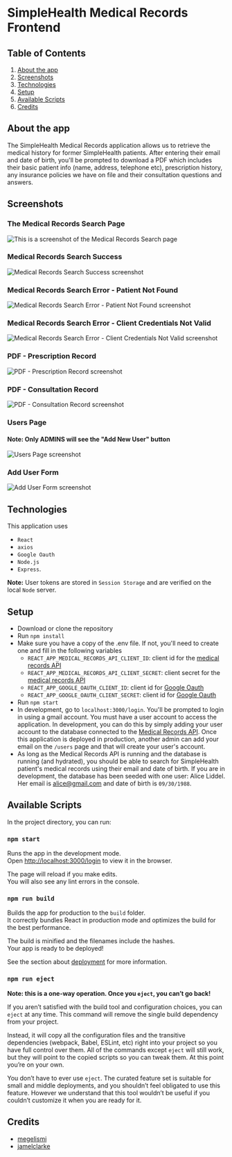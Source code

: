# SimpleHealth Medical Records Frontend

## Table of Contents
1. [About the app](https://github.com/megelismi/sh-medical-record-frontend/blob/main/README.md#about-the-app)
2. [Screenshots](https://github.com/megelismi/sh-medical-record-frontend/blob/main/README.md#screenshots)
3. [Technologies](https://github.com/megelismi/sh-medical-record-frontend/blob/main/README.md#technologies)
4. [Setup](https://github.com/megelismi/sh-medical-record-frontend/blob/main/README.md#setup)
5. [Available Scripts](https://github.com/megelismi/sh-medical-record-frontend/blob/main/README.md#available-scripts)
6. [Credits](https://github.com/megelismi/sh-medical-record-frontend/blob/main/README.md#credits)


## About the app

The SimpleHealth Medical Records application allows us to retrieve the medical history for former SimpleHealth patients. After entering their email and date of birth, you'll be prompted to download a PDF which includes their basic patient info (name, address, telephone etc), prescription history, any insurance policies we have on file and their consultation questions and answers. 

## Screenshots

### The Medical Records Search Page 

![This is a screenshot of the Medical Records Search page](src/images/MedicalRecordsSearchScreenshot.png "Medical Records Search page")

### Medical Records Search Success

![Medical Records Search Success screenshot](src/images/MedicalRecordsSearchSuccessScreenshot.png "Medical Records Search Success screenshot")

### Medical Records Search Error - Patient Not Found

![Medical Records Search Error - Patient Not Found screenshot](src/images/MedicalRecordsErrorPatientNotFoundScreenshot.png "Medical Records Search Error - Patient Not Found")

### Medical Records Search Error - Client Credentials Not Valid

![Medical Records Search Error - Client Credentials Not Valid screenshot](src/images/MedicalRecordsErrorClientCredentialsScreenshot.png "Medical Records Search Error - Client Credentials Not Valid")

### PDF - Prescription Record

![PDF - Prescription Record screenshot](src/images/PrescriptionPDFScreenshot.png "PDF - Prescription Record")

### PDF - Consultation Record

![PDF - Consultation Record screenshot](src/images/ConsultationPDFScreenshot.png "PDF - Consultation Record")

### Users Page
#### Note: Only ADMINS will see the "Add New User" button

![Users Page screenshot](src/images/UsersPageScreenshot.png "Users Page")


### Add User Form

![Add User Form screenshot](src/images/AddUserScreenshot.png "Add User Form")



## Technologies

This application uses 
 * `React`
 * `axios`
 * `Google Oauth`
 * `Node.js`
 * `Express`. 
 
 **Note:** User tokens are stored in `Session Storage` and are verified on the local `Node` server. 
 
## Setup

* Download or clone the repository
* Run `npm install`
* Make sure you have a copy of the .env file. If not, you'll need to create one and fill in the following variables 
    * `REACT_APP_MEDICAL_RECORDS_API_CLIENT_ID`: client id for the [medical records API](https://github.com/megelismi/sh-medical-record-api)
    * `REACT_APP_MEDICAL_RECORDS_API_CLIENT_SECRET`: client secret for the [medical records API](https://github.com/megelismi/sh-medical-record-api)
    * `REACT_APP_GOOGLE_OAUTH_CLIENT_ID`: client id for [Google Oauth](https://www.youtube.com/watch?v=roxC8SMs7HU)
    * `REACT_APP_GOOGLE_OAUTH_CLIENT_SECRET`: client id for [Google Oauth](https://www.youtube.com/watch?v=roxC8SMs7HU)
 * Run `npm start`
 * In development, go to `localhost:3000/login`. You'll be prompted to login in using a gmail account. You must have a user account to access the application. In development, you can do this by simply adding your user account to the database connected to the [Medical Records API](https://github.com/megelismi/sh-medical-record-api). Once this application is deployed in production, another admin can add your email on the `/users` page  and that will create your user's account. 
 * As long as the Medical Records API is running and the database is running (and hydrated), you should be able to search for SimpleHealth patient's medical records using their email and date of birth. If you are in development, the database has been seeded with one user: Alice Liddel. Her email is alice@gmail.com and date of birth is `09/30/1988`. 

## Available Scripts

In the project directory, you can run:

### `npm start`

Runs the app in the development mode.\
Open [http://localhost:3000/login](http://localhost:3000/login) to view it in the browser.

The page will reload if you make edits.\
You will also see any lint errors in the console.

### `npm run build`

Builds the app for production to the `build` folder.\
It correctly bundles React in production mode and optimizes the build for the best performance.

The build is minified and the filenames include the hashes.\
Your app is ready to be deployed!

See the section about [deployment](https://facebook.github.io/create-react-app/docs/deployment) for more information.

### `npm run eject`

**Note: this is a one-way operation. Once you `eject`, you can’t go back!**

If you aren’t satisfied with the build tool and configuration choices, you can `eject` at any time. This command will remove the single build dependency from your project.

Instead, it will copy all the configuration files and the transitive dependencies (webpack, Babel, ESLint, etc) right into your project so you have full control over them. All of the commands except `eject` will still work, but they will point to the copied scripts so you can tweak them. At this point you’re on your own.

You don’t have to ever use `eject`. The curated feature set is suitable for small and middle deployments, and you shouldn’t feel obligated to use this feature. However we understand that this tool wouldn’t be useful if you couldn’t customize it when you are ready for it.

## Credits 

* [megelismi](https://github.com/megelismi)
* [jamelclarke](https://github.com/jamel-clarke)






